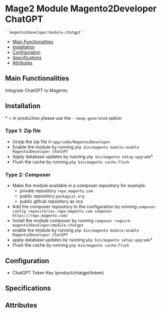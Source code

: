 # Mage2 Module Magento2Developer ChatGPT

    ``magento2developer/module-chatgpt``

 - [Main Functionalities](#markdown-header-main-functionalities)
 - [Installation](#markdown-header-installation)
 - [Configuration](#markdown-header-configuration)
 - [Specifications](#markdown-header-specifications)
 - [Attributes](#markdown-header-attributes)


## Main Functionalities
Integrate ChatGPT to Magento

## Installation
\* = in production please use the `--keep-generated` option

### Type 1: Zip file

 - Unzip the zip file in `app/code/Magento2Developer`
 - Enable the module by running `php bin/magento module:enable Magento2Developer_ChatGPT`
 - Apply database updates by running `php bin/magento setup:upgrade`\*
 - Flush the cache by running `php bin/magento cache:flush`

### Type 2: Composer

 - Make the module available in a composer repository for example:
    - private repository `repo.magento.com`
    - public repository `packagist.org`
    - public github repository as vcs
 - Add the composer repository to the configuration by running `composer config repositories.repo.magento.com composer https://repo.magento.com/`
 - Install the module composer by running `composer require magento2developer/module-chatgpt`
 - enable the module by running `php bin/magento module:enable Magento2Developer_ChatGPT`
 - apply database updates by running `php bin/magento setup:upgrade`\*
 - Flush the cache by running `php bin/magento cache:flush`


## Configuration

 - ChatGPT Token Key (product/chatgpt/token)


## Specifications




## Attributes



